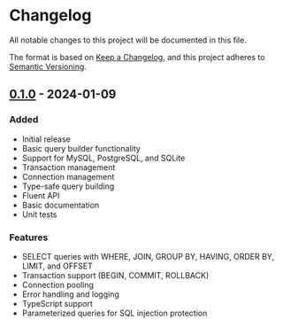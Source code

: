 # Changelog

All notable changes to this project will be documented in this file.

The format is based on [Keep a Changelog](https://keepachangelog.com/en/1.0.0/),
and this project adheres to [Semantic Versioning](https://semver.org/spec/v2.0.0.html).

## [0.1.0] - 2024-01-09

### Added
- Initial release
- Basic query builder functionality
- Support for MySQL, PostgreSQL, and SQLite
- Transaction management
- Connection management
- Type-safe query building
- Fluent API
- Basic documentation
- Unit tests

### Features
- SELECT queries with WHERE, JOIN, GROUP BY, HAVING, ORDER BY, LIMIT, and OFFSET
- Transaction support (BEGIN, COMMIT, ROLLBACK)
- Connection pooling
- Error handling and logging
- TypeScript support
- Parameterized queries for SQL injection protection

[0.1.0]: https://github.com/kurumelih/queryforge/releases/tag/v0.1.0 